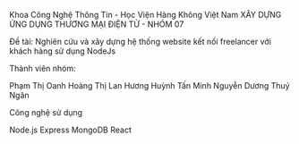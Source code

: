 Khoa Công Nghệ Thông Tin - Học Viện Hàng Không Việt Nam
XÂY DỰNG ỨNG DỤNG THƯƠNG MẠI ĐIỆN TỬ - NHÓM 07


Đề tài: Nghiên cứu và xây dựng hệ thống website kết nối freelancer với khách hàng sử dụng NodeJs

Thành viên nhóm:

Phạm Thị Oanh
Hoàng Thị Lan Hương
Huỳnh Tấn Minh
Nguyễn Dương Thuý Ngân

Công nghệ sử dụng

Node.js
Express
MongoDB
React
